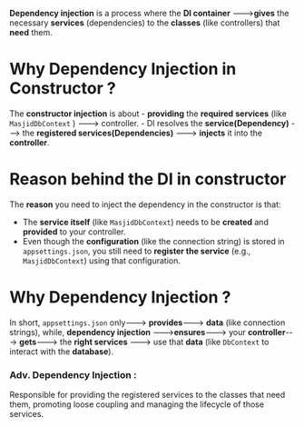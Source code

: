 
**Dependency injection** is a process where the **DI container** --->**gives** the necessary **services** (dependencies) to the **classes** (like controllers) that **need** them. 


# Why Dependency Injection in Constructor ?
   The **constructor injection** is about 
		   - **providing** the **required** **services** (like `MasjidDbContext` ) ---> controller. 
		   - DI resolves the **service(Dependency)** ---> the **registered services(Dependencies)** 
										---> **injects** it into the **controller**.

# Reason behind the DI in constructor 
The **reason** you need to inject the dependency in the constructor is that:

- The **service itself** (like `MasjidDbContext`) needs to be **created** and **provided** to your controller.
- Even though the **configuration** (like the connection string) is stored in `appsettings.json`, you still need to **register the service** (e.g., `MasjidDbContext`) using that configuration.


# Why Dependency Injection ?
In short,
	`appsettings.json` only---> **provides**---> **data** (like connection strings),
       while, **dependency injection** --->**ensures**---> your **controller**---> **gets**---> the **right services** ---> use that **data** (like `DbContext` to interact with the **database**).


### Adv.   Dependency Injection  :
Responsible for providing the registered services to the classes that
						need them, 
						promoting loose coupling and 
						managing the lifecycle of those services.

